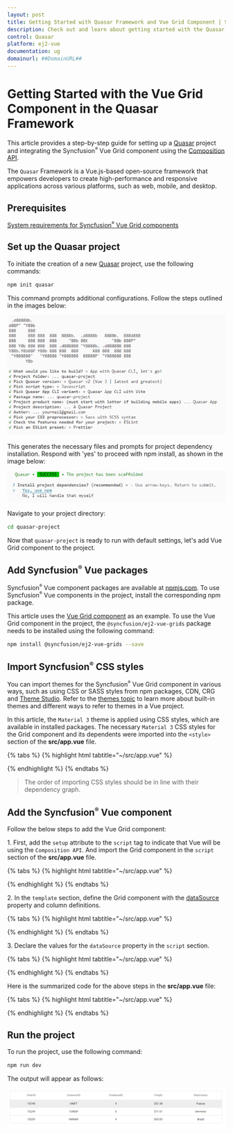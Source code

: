```yaml
---
layout: post
title: Getting Started with Quasar Framework and Vue Grid Component | Syncfusion
description: Check out and learn about getting started with the Quasar Framework and Vue Grid Component of Syncfusion Essential JS 2 and more details.
control: Quasar 
platform: ej2-vue
documentation: ug
domainurl: ##DomainURL##
---
```


# Getting Started with the Vue Grid Component in the Quasar Framework

This article provides a step-by-step guide for setting up a [Quasar](https://quasar.dev/) project and integrating the Syncfusion<sup style="font-size:70%">&reg;</sup> Vue Grid component using the [Composition API](https://vuejs.org/guide/introduction.html#composition-api).

The `Quasar` Framework is a Vue.js-based open-source framework that empowers developers to create high-performance and responsive applications across various platforms, such as web, mobile, and desktop.

## Prerequisites

[System requirements for Syncfusion<sup style="font-size:70%">&reg;</sup> Vue Grid components](../system-requirements)

## Set up the Quasar project

To initiate the creation of a new [Quasar](https://quasar.dev/start/quick-start/) project, use the following commands:

```bash
npm init quasar
```

This command prompts additional configurations. Follow the steps outlined in the images below:

![quasar-setup1](./images/quasar-setup1.png)

This generates the necessary files and prompts for project dependency installation. Respond with 'yes' to proceed with npm install, as shown in the image below:

![quasar-setup2](./images/quasar-setup2.png)

Navigate to your project directory:

```bash
cd quasar-project
```

Now that `quasar-project` is ready to run with default settings, let's add  Vue Grid component to the project.

## Add Syncfusion<sup style="font-size:70%">&reg;</sup> Vue packages

Syncfusion<sup style="font-size:70%">&reg;</sup> Vue component packages are available at [npmjs.com](https://www.npmjs.com/search?q=ej2-vue). To use Syncfusion<sup style="font-size:70%">&reg;</sup> Vue components in the project, install the corresponding npm package.

This article uses the [Vue Grid component](https://www.syncfusion.com/vue-components/vue-grid) as an example. To use the Vue Grid component in the project, the `@syncfusion/ej2-vue-grids` package needs to be installed using the following command:

```bash
npm install @syncfusion/ej2-vue-grids --save
```

## Import Syncfusion<sup style="font-size:70%">&reg;</sup> CSS styles

You can import themes for the Syncfusion<sup style="font-size:70%">&reg;</sup> Vue Grid component in various ways, such as using CSS or SASS styles from npm packages, CDN, CRG and [Theme Studio](https://ej2.syncfusion.com/vue/documentation/appearance/theme-studio/). Refer to the [themes topic](https://ej2.syncfusion.com/vue/documentation/appearance/theme/) to learn more about built-in themes and different ways to refer to themes in a Vue project.

In this article, the `Material 3` theme is applied using CSS styles, which are available in installed packages. The necessary `Material 3` CSS styles for the Grid component and its dependents were imported into the `<style>` section of the **src/app.vue** file.

{% tabs %}
{% highlight html tabtitle="~/src/app.vue" %}

<style>
    @import "../node_modules/@syncfusion/ej2-base/styles/material3.css";
    @import "../node_modules/@syncfusion/ej2-buttons/styles/material3.css";
    @import "../node_modules/@syncfusion/ej2-calendars/styles/material3.css";
    @import "../node_modules/@syncfusion/ej2-dropdowns/styles/material3.css";
    @import "../node_modules/@syncfusion/ej2-inputs/styles/material3.css";
    @import "../node_modules/@syncfusion/ej2-navigations/styles/material3.css";
    @import "../node_modules/@syncfusion/ej2-popups/styles/material3.css";
    @import "../node_modules/@syncfusion/ej2-splitbuttons/styles/material3.css";
    @import "../node_modules/@syncfusion/ej2-vue-grids/styles/material3.css";
</style>

{% endhighlight %}
{% endtabs %}

> The order of importing CSS styles should be in line with their dependency graph.

## Add the Syncfusion<sup style="font-size:70%">&reg;</sup> Vue component

Follow the below steps to add the Vue Grid component:

1\. First, add the `setup` attribute to the `script` tag to indicate that Vue will be using the `Composition API`. And import the Grid component in the `script` section of the **src/app.vue** file.

{% tabs %}
{% highlight html tabtitle="~/src/app.vue" %}

<script setup>
  import { GridComponent as EjsGrid, ColumnsDirective as EColumns, ColumnDirective as EColumn } from '@syncfusion/ej2-vue-grids';
</script>

{% endhighlight %}
{% endtabs %}
   
2\. In the `template` section, define the Grid component with the [dataSource](https://ej2.syncfusion.com/vue/documentation/api/grid#datasource) property and column definitions.

{% tabs %}
{% highlight html tabtitle="~/src/app.vue" %}

<template>
  <ejs-grid :dataSource='data' :width="1000">
    <e-columns>
      <e-column field='OrderID' textAlign="Center"></e-column>
      <e-column field='CustomerID' textAlign="Center"></e-column>
      <e-column field='EmployeeID' textAlign="Center"></e-column>
      <e-column field='Freight' format="C2" textAlign="Center"></e-column>
      <e-column field='ShipCountry' textAlign="Center"></e-column>
    </e-columns>
  </ejs-grid>
</template>

{% endhighlight %}
{% endtabs %}

3\. Declare the values for the `dataSource` property in the `script` section.

{% tabs %}
{% highlight html tabtitle="~/src/app.vue" %}

<script setup>
const data = [
  {
    OrderID: 10248, CustomerID: 'VINET', EmployeeID: 5, ShipCountry: 'France', Freight: 32.38 
  },
  {
    OrderID: 10249, CustomerID: 'TOMSP', EmployeeID: 6, ShipCountry: 'Germany', Freight: 11.61 
  },
  {
    OrderID: 10250, CustomerID: 'HANAR', EmployeeID: 4, ShipCountry: 'Brazil', Freight: 65.83 
  }
];
</script>

{% endhighlight %}
{% endtabs %}

Here is the summarized code for the above steps in the **src/app.vue** file:

{% tabs %}
{% highlight html tabtitle="~/src/app.vue" %}

<template>
  <ejs-grid :dataSource='data' :width="1000">
    <e-columns>
      <e-column field='OrderID' textAlign="Center"></e-column>
      <e-column field='CustomerID' textAlign="Center"></e-column>
      <e-column field='EmployeeID' textAlign="Center"></e-column>
      <e-column field='Freight' format="C2" textAlign="Center"></e-column>
      <e-column field='ShipCountry' textAlign="Center"></e-column>
    </e-columns>
  </ejs-grid>
</template>

<script setup>
import { GridComponent as EjsGrid, ColumnsDirective as EColumns, ColumnDirective as EColumn } from '@syncfusion/ej2-vue-grids';
const data = [
  {
    OrderID: 10248, CustomerID: 'VINET', EmployeeID: 5, ShipCountry: 'France', Freight: 32.38 
  },
  {
    OrderID: 10249, CustomerID: 'TOMSP', EmployeeID: 6, ShipCountry: 'Germany', Freight: 11.61 
  },
  {
    OrderID: 10250, CustomerID: 'HANAR', EmployeeID: 4, ShipCountry: 'Brazil', Freight: 65.83 
  }
];
</script>

<style>
@import "../node_modules/@syncfusion/ej2-base/styles/material3.css";
@import "../node_modules/@syncfusion/ej2-buttons/styles/material3.css";
@import "../node_modules/@syncfusion/ej2-calendars/styles/material3.css";
@import "../node_modules/@syncfusion/ej2-dropdowns/styles/material3.css";
@import "../node_modules/@syncfusion/ej2-inputs/styles/material3.css";
@import "../node_modules/@syncfusion/ej2-navigations/styles/material3.css";
@import "../node_modules/@syncfusion/ej2-popups/styles/material3.css";
@import "../node_modules/@syncfusion/ej2-splitbuttons/styles/material3.css";
@import "../node_modules/@syncfusion/ej2-vue-grids/styles/material3.css";
</style>

{% endhighlight %}
{% endtabs %}

## Run the project

To run the project, use the following command:

```bash
npm run dev
```

The output will appear as follows:

![Quasar output](./images/quasar-output.png)